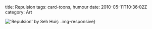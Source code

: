title: Repulsion
tags: card-toons, humour
date: 2010-05-11T10:36:02Z
category: Art

!['Repulsion' by Seh Hui]({static}/images/2010/05/Repulsion.png){: .img-responsive}
